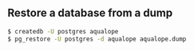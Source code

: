 ## Restore a database from a dump 
```sh
$ createdb -U postgres aqualope
$ pg_restore -U postgres -d aqualope aqualope.dump
```
